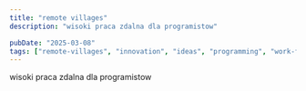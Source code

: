 ```yaml
---
title: "remote villages"
description: "wisoki praca zdalna dla programistow"

pubDate: "2025-03-08"
tags: ["remote-villages", "innovation", "ideas", "programming", "work-from-home"]
---
```


wisoki praca zdalna dla programistow
